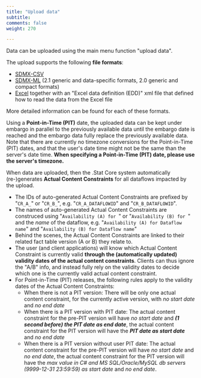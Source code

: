 ```yaml
---
title: "Upload data"
subtitle: 
comments: false
weight: 270

---
```


Data can be uploaded using the main menu function "upload data".  

The upload supports the following **file formats**:  
 - [SDMX-CSV](https://github.com/sdmx-twg/sdmx-csv/blob/master/data-message/docs/sdmx-csv-field-guide.md)
 - [SDMX-ML](https://sis-cc.gitlab.io/dotstatsuite-documentation/using-dlm/upload-data/upload-data-sdmx-file/) (2.1 generic and data-specific formats, 2.0 generic and compact formats)
 - [Excel](https://sis-cc.gitlab.io/dotstatsuite-documentation/using-dlm/upload-data/upload-data-edd/) together with an "Excel data definition (EDD)" xml file that defined how to read the data from the Excel file  

More detailed information can be found for each of these formats.  

Using a **Point-in-Time (PIT)** date, the uploaded data can be kept under embargo in parallel to the previously available data until the embargo date is reached and the embargo data fully replace the previously available data. Note that there are currently no timezone conversions for the Point-in-Time (PIT) dates, and that the user's date time might not be the same than the server's date time. **When specifying a Point-in-Time (PIT) date, please use the server's timezone.**  

When data are uploaded, then the .Stat Core system automatically (re-)generates **Actual Content Constraints** for all dataflows impacted by the upload.  
- The IDs of auto-generated Actual Content Constraints are prefixed by "`CR_A_`" or "`CR_B_`", e.g. "`CR_A_DATAFLOWID`" and "`CR_B_DATAFLOWID`".
- The names of auto-generated Actual Content Constraints are construced using "`Availability (A) for `" or "`Availability (B) for `" and the *name* of the dataflow, e.g. "`Availability (A) for Dataflow name`" and "`Availability (B) for Dataflow name`"
- Behind the scenes, the Actual Content Constraints are linked to their related fact table version (A or B) they relate to.
- The user (and client applications) will know which Actual Content Constraint is currently valid **through the (automatically updated) validity dates of the actual content constraints**. Clients can thus ignore the "A/B" info, and instead fully rely on the validity dates to decide which one is the currently valid actual content constraint.
- For Point-in-Time (PIT) releases, the following rules apply to the validity dates of the Actual Content Constraints:
   * When there is not a PIT version: There will be only one actual content constraint, for the currently active version, with *no start date* and *no end date*
   * When there is a PIT version with PIT date: The actual content constraint for the pre-PIT version will have *no start date* and ***(1 second before) the PIT date as end date***, the actual content constraint for the PIT version will have the ***PIT date as start date*** and *no end date*
   * When there is a PIT version without user PIT date: The actual content constraint for the pre-PIT version will have *no start date* and *no end date*, the actual content constraint for the PIT version will have the *max value in C# and MS SQL/Oracle/MySQL db servers (9999-12-31 23:59:59) as start date* and *no end date*.
